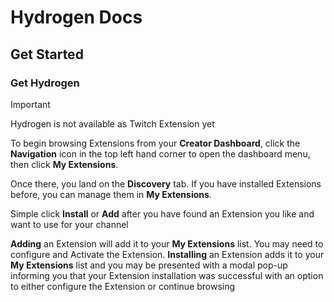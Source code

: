 # Hydrogen Docs

## Get Started

### Get Hydrogen

> [!IMPORTANT]
> Hydrogen is not available as Twitch Extension yet

To begin browsing Extensions from your **Creator Dashboard**, click the **Navigation** icon in the top left hand corner to open the dashboard menu, then click **My Extensions**.

Once there, you land on the **Discovery** tab. If you have installed Extensions before, you can manage them in **My Extensions**.

Simple click **Install** or **Add** after you have found an Extension you like and want to use for your channel

**Adding** an Extension will add it to your **My Extensions** list. You may need to configure and Activate the Extension. **Installing** an Extension adds it to your **My Extensions** list and you may be presented with a modal pop-up informing you that your Extension installation was successful with an option to either configure the Extension or continue browsing
